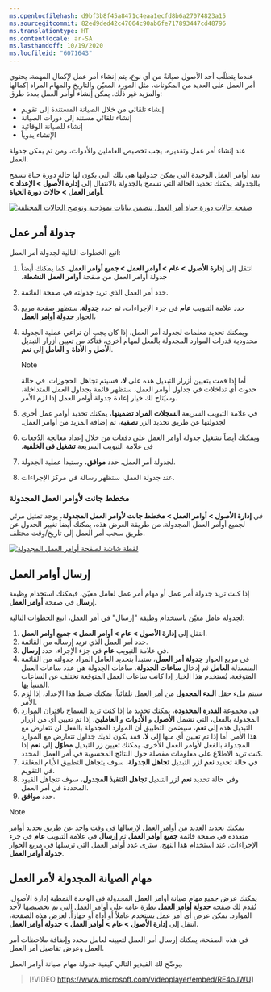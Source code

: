 ```yaml
---
ms.openlocfilehash: d9bf3b8f45a8471c4eaa1ecfd8b6a27074823a15
ms.sourcegitcommit: 82ed9ded42c47064c90ab6fe717893447cd48796
ms.translationtype: HT
ms.contentlocale: ar-SA
ms.lasthandoff: 10/19/2020
ms.locfileid: "6071643"
---
```

عندما يتطلّب أحد الأصول صيانةً من أي نوع، يتم إنشاء أمر عمل لإكمال المهمة. يحتوي أمر العمل على العديد من المكونات، مثل المورد المعيّن والتاريخ والمهام المراد إكمالها والمزيد غير ذلك. يمكن إنشاء أوامر العمل بعدة طرق: 

- إنشاء تلقائي من خلال الصيانة المستندة إلى تقويم
- إنشاء تلقائي مستند إلى دورات الصيانة 
- إنشاء للصيانة الوقائية
- الإنشاء يدوياً 

عند إنشاء أمر عمل وتقديره، يجب تخصيص العاملين والأدوات، ومن ثم يمكن جدولة العمل. 

تعد أوامر العمل الوحيدة التي يمكن جدولتها هي تلك التي يكون لها حالة دورة حياة تسمح بالجدولة. يمكنك تحديد الحالة التي تسمح بالجدولة بالانتقال إلى **إدارة الأصول > الإعداد > أوامر العمل > حالات دورة الحياة**. 

[![صفحة حالات دورة حياة أمر العمل تتضمن بيانات نموذجية وتوضح الحالات المختلفة](../media/work-order-lifecycle-states-ssm.png)](../media/work-order-lifecycle-states-ssm.png#lightbox)
  
## <a name="schedule-a-work-order"></a>جدولة أمر عمل
اتبع الخطوات التالية لجدولة أمر العمل:

1.  انتقل إلى **إدارة الأصول > عام > أوامر العمل > جميع أوامر العمل**. كما يمكنك أيضاً جدولة أوامر العمل من صفحة **‬‏‫أوامر العمل النشطة‬‏‫**. 
2.  حدد أمر العمل الذي تريد جدولته في صفحة القائمة. 
3.  حدد علامة التبويب **عام** في جزء الإجراءات، ثم حدد **جدولة**. ستظهر صفحة مربع الحوار **جدولة أوامر العمل**، 
4.  ويمكنك تحديد معلمات لجدولة أمر العمل. إذا كان يجب أن تراعي عملية الجدولة محدودية قدرات الموارد المجدولة بالفعل لمهام أخرى، فتأكد من تعيين أزرار التبديل **الأصل** و **الأداة** و **العامل** إلى **نعم**. 

    > [!NOTE]
    > أما إذا قمت بتعيين أزرار التبديل هذه على **لا**، فسيتم تجاهل الحجوزات. في حالة حدوث أي تداخلات في جداول أوامر العمل، ستظهر قائمة بجداول العمل المتداخلة، وسيُتاح لك خيار إعادة جدولة أوامر العمل إذا لزم الأمر. 

5.  في علامة التبويب السريعة **‬‏‫السجلات المراد تضمينها‬‏‫**، يمكنك تحديد أوامر عمل أخرى لجدولتها عن طريق تحديد الزر **تصفية**، ثم إضافة المزيد من أوامر العمل. 
6.  ويمكنك أيضاً تشغيل جدولة أوامر العمل على دفعات من خلال إعداد معالجة الدُفعات في علامة التبويب السريعة **‬‏‫تشغيل في الخلفية**. 
7.  لجدولة أمر العمل، حدد **موافق**، وستبدأ عملية الجدولة. 
8.  عند جدولة العمل، ستظهر رسالة في مركز الإجراءات.

### <a name="scheduled-work-orders-gantt-chart"></a>مخطط جانت لأوامر العمل المجدولة

في **إدارة الأصول > أوامر العمل > مخطط جانت لأوامر العمل المجدولة**، يوجد تمثيل مرئي لجميع أوامر العمل المجدولة. من طريقة العرض هذه، يمكنك أيضاً تغيير الجدول عن طريق سحب أمر العمل إلى تاريخ/وقت مختلف. 

[ ![لقطة شاشة لصفحة أوامر العمل المجدولة](../media/scheduled-work-orders-ssm.png) ](../media/scheduled-work-orders-ssm.png#lightbox)

## <a name="dispatch-work-orders"></a>إرسال أوامر العمل
إذا كنت تريد جدولة أمر عمل أو مهام أمر عمل لعامل معيّن، فيمكنك استخدام وظيفة **إرسال** في صفحة **أوامر العمل**. 

لجدولة عامل معيّن باستخدام وظيفة "إرسال" في أمر العمل، اتبع الخطوات التالية:

1.  انتقل إلى **إدارة الأصول > عام > أوامر العمل > جميع أوامر العمل**.
2.  حدد أمر العمل الذي تريد إرساله من القائمة. 
3.  في علامة التبويب **عام** في جزء الإجراء، حدد **إرسال**. 
4.  في مربع الحوار **جدولة أمر العمل**، ستبدأ بتحديد العامل المراد جدولته من القائمة المنسدلة **العامل** ثم إدخال **ساعات الجدولة**. ساعات الجدولة هي عدد ساعات العمل المتوقعة. يُستخدم هذا الخيار إذا كانت ساعات العمل المتوقعة تختلف عن الساعات المتنبأ بها. 
5.  سيتم ملء حقل **البدء المجدول** من أمر العمل تلقائياً. يمكنك ضبط هذا الإعداد، إذا لزم الأمر. 
6.  في مجموعة **القدرة المحدودة**، يمكنك تحديد ما إذا كنت تريد السماح باقتران الموارد المجدولة بالفعل، التي تشمل **الأصول** و **الأدوات** و **العاملين**. إذا تم تعيين أي من أزرار التبديل هذه إلى **نعم**، سيضمن التطبيق أن الموارد المجدولة بالفعل لن تتعارض مع هذا الأمر. أما إذا تم تعيين أي منها إلى **لا**، فقد يكون لديك جداول تتعارض مع الموارد المجدولة بالفعل لأوامر العمل الأخرى. يمكنك تعيين زر التبديل **مطوّل** إلى **نعم** إذا كنت تريد الاطلاع على معلومات مفصلة حول النتائج المحسوبة في أمر العمل المحدد. 
7.  في حالة تحديد **نعم** لزر التبديل **تجاهل الجدولة**، سوف يتجاهل التطبيق الأيام المغلقة في التقويم. 
8.  وفي حالة تحديد **نعم** لزر التبديل **تجاهل التنفيذ المجدول**، سوف تتجاهل القيود المحددة في أمر العمل. 
9.  حدد **موافق**. 

> [!NOTE]
> يمكنك تحديد العديد من أوامر العمل لإرسالها في وقت واحد عن طريق تحديد أوامر متعددة في صفحة قائمة **جميع أوامر العمل** ثم **إرسال** في علامة التبويب **عام** في جزء الإجراءات. عند استخدام هذا النهج، سترى عدد أوامر العمل التي ترسلها في مربع الحوار **جدولة أوامر العمل**. 

## <a name="scheduled-work-order-maintenance-jobs"></a>مهام الصيانة المجدولة لأمر العمل
يمكنك عرض جميع مهام صيانة أوامر العمل المجدولة في الوحدة النمطية إدارة الأصول. تُقدم لك صفحة **جدولة أوامر العمل** نظرة عامة على أوامر العمل التي تم تخصيصها لأحد الموارد. يمكن عرض أي أمر عمل يستخدم عاملاً أو أداة أو جهازاً. لعرض هذه الصفحة، انتقل إلى **إدارة الأصول > عام > أوامر العمل > جدولة أوامر العمل**. 

في هذه الصفحة، يمكنك إرسال أمر العمل لتعيينه لعامل محدد وإضافة ملاحظات أمر العمل وعرض تفاصيل أمر العمل. 

يوضّح لك الفيديو التالي كيفية جدولة مهام صيانة أوامر العمل.

 > [!VIDEO https://www.microsoft.com/videoplayer/embed/RE4oJWU]


